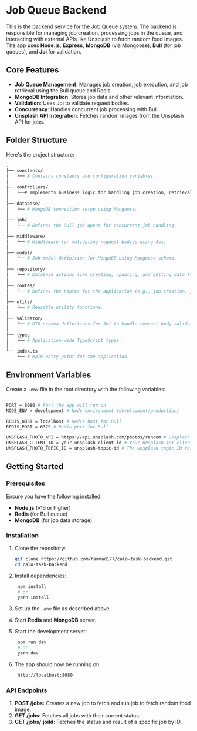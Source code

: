 # Job Queue Backend

This is the backend service for the Job Queue system. The backend is responsible for managing job creation, processing jobs in the queue, and interacting with external APIs like Unsplash to fetch random food images. The app uses **Node.js**, **Express**, **MongoDB** (via Mongoose), **Bull** (for job queues), and **Joi** for validation.

## Core Features

- **Job Queue Management**: Manages job creation, job execution, and job retrieval using the Bull queue and Redis.
- **MongoDB Integration**: Stores job data and other relevant information.
- **Validation**: Uses Joi to validate request bodies.
- **Concurrency**: Handles concurrent job processing with Bull.
- **Unsplash API Integration**: Fetches random images from the Unsplash API for jobs.

## Folder Structure

Here's the project structure:

```bash
.
├── constants/
│   └── # Contains constants and configuration variables.
│
├── controllers/
│   └──# Implements business logic for handling job creation, retrieval, and updates.
│
├── database/
│   └── # MongoDB connection setup using Mongoose.
│
├── job/
│   └── # Defines the Bull job queue for concurrent job handling.
│
├── middleware/
│   └── # Middleware for validating request bodies using Joi.
│
├── model/
│   └── # Job model definition for MongoDB using Mongoose schema.
│
├── repository/
│   └── # Database actions like creating, updating, and getting data from MongoDB.
│
├── routes/
│   └── # Defines the routes for the application (e.g., job creation, job retrieval).
│
├── utils/
│   └── # Reusable utility functions.
│
├── validator/
│   └── # DTO schema definitions for Joi to handle request body validation.
│
├── types
│   └── # Application-wide TypeScript types.
│
└── index.ts
    └── # Main entry point for the application.
```

## Environment Variables

Create a `.env` file in the root directory with the following variables:

```bash

PORT = 8080 # Port the app will run on
NODE_ENV = development # Node environment (development/production)

REDIS_HOST = localhost # Redis host for Bull
REDIS_PORT = 6379 # Redis port for Bull

UNSPLASH_PHOTO_API = https://api.unsplash.com/photos/random # Unsplash API endpoint to get random photos
UNSPLASH_CLIENT_ID = your-unsplash-client-id # Your Unsplash API client ID
UNSPLASH_PHOTO_TOPIC_ID = unsplash-topic-id # The Unsplash topic ID for photos
```

## Getting Started

### Prerequisites

Ensure you have the following installed:

- **Node.js** (v16 or higher)
- **Redis** (for Bull queue)
- **MongoDB** (for job data storage)

### Installation

1. Clone the repository:
   ```bash
   git clone https://github.com/hammad177/calo-task-backend.git
   cd calo-task-backend
   ```
2. Install dependencies:
   ```bash
    npm install
    # or
    yarn install
   ```
3. Set up the `.env` file as described above.

4. Start **Redis** and **MongoDB** server.

5. Start the development server:
   ```bash
    npm run dev
    # or
    yarn dev
   ```
6. The app should now be running on:
   ```bash
    http://localhost:8080
   ```

### API Endpoints

1. **POST /jobs:** Creates a new job to fetch and run job to fetch random food image.
2. **GET /jobs:** Fetches all jobs with their current status.
3. **GET /jobs/:joiId:** Fetches the status and result of a specific job by ID.
